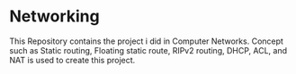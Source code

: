 # Networking
This Repository contains the project i did in Computer Networks. 
Concept such as Static routing, Floating static route, RIPv2 routing, DHCP, ACL, and NAT is used to create this project.
